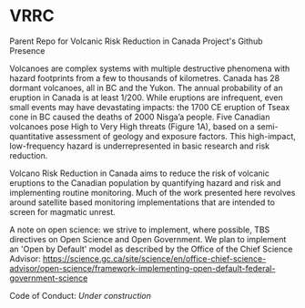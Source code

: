 # VRRC
Parent Repo for Volcanic Risk Reduction in Canada Project's Github Presence

Volcanoes are complex systems with multiple destructive phenomena with hazard footprints from a few to thousands of kilometres. Canada has 28 dormant volcanoes, all in BC and the Yukon. The annual probability of an eruption in Canada is at least 1/200. While eruptions are infrequent, even small events may have devastating impacts: the 1700 CE eruption of Tseax cone in BC caused the deaths of 2000 Nisga’a people. Five Canadian volcanoes pose High to Very High threats (Figure 1A), based on a semi-quantitative assessment of geology and exposure factors. This high-impact, low-frequency hazard is underrepresented in basic research and risk reduction.

Volcano Risk Reduction in Canada aims to reduce the risk of volcanic eruptions to the Canadian population by quantifying hazard and risk and implementing routine monitoring. Much of the work presented here revolves around satellite based monitoring implementations that are intended to screen for magmatic unrest. 

A note on open science: we strive to implement, where possible, TBS directives on Open Science and Open Government. We plan to implement an 'Open by Default' model as described by the Office of the Chief Science Advisor:
https://science.gc.ca/site/science/en/office-chief-science-advisor/open-science/framework-implementing-open-default-federal-government-science

Code of Conduct:
*Under construction*
